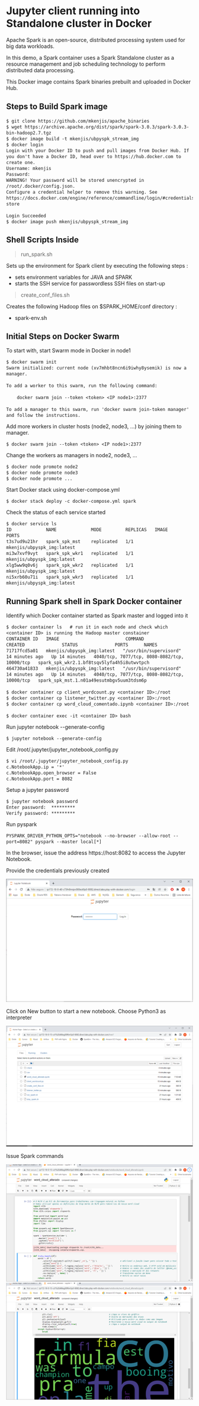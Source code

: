 # Jupyter client running into Standalone cluster in Docker

Apache Spark is an open-source, distributed processing system used for big data workloads.

In this demo, a Spark container uses a Spark Standalone cluster as a resource management and job scheduling technology to perform distributed data processing.

This Docker image contains Spark binaries prebuilt and uploaded in Docker Hub.

## Steps to Build Spark image
```shell
$ git clone https://github.com/mkenjis/apache_binaries
$ wget https://archive.apache.org/dist/spark/spark-3.0.3/spark-3.0.3-bin-hadoop2.7.tgz
$ docker image build -t mkenjis/ubpyspk_stream_img
$ docker login
Login with your Docker ID to push and pull images from Docker Hub. If you don't have a Docker ID, head over to https://hub.docker.com to create one.
Username: mkenjis
Password: 
WARNING! Your password will be stored unencrypted in /root/.docker/config.json.
Configure a credential helper to remove this warning. See
https://docs.docker.com/engine/reference/commandline/login/#credentials-store

Login Succeeded
$ docker image push mkenjis/ubpyspk_stream_img
```

## Shell Scripts Inside 

> run_spark.sh

Sets up the environment for Spark client by executing the following steps :
- sets environment variables for JAVA and SPARK
- starts the SSH service for passwordless SSH files on start-up

> create_conf_files.sh

Creates the following Hadoop files on $SPARK_HOME/conf directory :
- spark-env.sh

## Initial Steps on Docker Swarm

To start with, start Swarm mode in Docker in node1
```shell
$ docker swarm init
Swarm initialized: current node (xv7mhbt8ncn6i9iwhy8ysemik) is now a manager.

To add a worker to this swarm, run the following command:

    docker swarm join --token <token> <IP node1>:2377

To add a manager to this swarm, run 'docker swarm join-token manager' and follow the instructions.
```

Add more workers in cluster hosts (node2, node3, ...) by joining them to manager.
```shell
$ docker swarm join --token <token> <IP node1>:2377
```

Change the workers as managers in node2, node3, ...
```shell
$ docker node promote node2
$ docker node promote node3
$ docker node promote ...
```

Start Docker stack using docker-compose.yml
```shell
$ docker stack deploy -c docker-compose.yml spark
```

Check the status of each service started
```shell
$ docker service ls
ID             NAME             MODE         REPLICAS   IMAGE                             PORTS
t3s7ud9u21hr   spark_spk_mst    replicated   1/1        mkenjis/ubpyspk_img:latest   
mi3w7xvf9vyt   spark_spk_wkr1   replicated   1/1        mkenjis/ubpyspk_img:latest   
xlg5ww9q0v6j   spark_spk_wkr2   replicated   1/1        mkenjis/ubpyspk_img:latest   
ni5xrb60u71i   spark_spk_wkr3   replicated   1/1        mkenjis/ubpyspk_img:latest
```

## Running Spark shell in Spark Docker container

Identify which Docker container started as Spark master and logged into it
```shell
$ docker container ls   # run it in each node and check which <container ID> is running the Hadoop master constainer
CONTAINER ID   IMAGE                         COMMAND                  CREATED              STATUS              PORTS      NAMES
71717fcd5a01   mkenjis/ubpyspk_img:latest   "/usr/bin/supervisord"   14 minutes ago   Up 14 minutes   4040/tcp, 7077/tcp, 8080-8082/tcp, 10000/tcp   spark_spk_wkr2.1.bf8tsqv5lyfa4h5i8utwvtpch
464730a41833   mkenjis/ubpyspk_img:latest   "/usr/bin/supervisord"   14 minutes ago   Up 14 minutes   4040/tcp, 7077/tcp, 8080-8082/tcp, 10000/tcp   spark_spk_mst.1.n01a49esutmbgv5uum3tdsm6p

$ docker container cp client_wordcount.py <container ID>:/root
$ docker container cp listener_twitter.py <container ID>:/root
$ docker container cp word_cloud_comentado.ipynb <container ID>:/root

$ docker container exec -it <container ID> bash
```

Run jupyter notebook --generate-config
```shell
$ jupyter notebook --generate-config
```

Edit /root/.jupyter/jupyter_notebook_config.py
```shell
$ vi /root/.jupyter/jupyter_notebook_config.py
c.NotebookApp.ip = '*'
c.NotebookApp.open_browser = False
c.NotebookApp.port = 8082
```

Setup a jupyter password
```shell
$ jupyter notebook password
Enter password:  *********
Verify password: *********
```

Run pyspark
```shell
PYSPARK_DRIVER_PYTHON_OPTS="notebook --no-browser --allow-root --port=8082" pyspark --master local[*]
```

In the browser, issue the address https://host:8082 to access the Jupyter Notebook.

Provide the credentials previously created

![JUPYTER home](docs/jupyter-login.png)

Click on New button to start a new notebook. Choose Python3 as interpreter

![JUPYTER home](docs/jupyter-python-notebook.png)

Issue Spark commands

![JUPYTER home](docs/jupyter-python-spark.png)
![JUPYTER home](docs/jupyter-python-spark_1.png)
